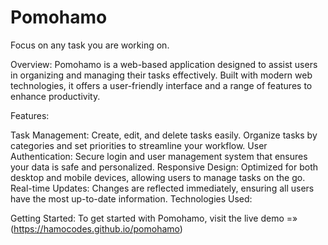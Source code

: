 # Pomohamo
Focus on any task you are working on.

Overview:
Pomohamo is a web-based application designed to assist users in organizing and managing their tasks effectively. Built with modern web technologies, it offers a user-friendly interface and a range of features to enhance productivity.

Features:

Task Management: Create, edit, and delete tasks easily. Organize tasks by categories and set priorities to streamline your workflow.
User Authentication: Secure login and user management system that ensures your data is safe and personalized.
Responsive Design: Optimized for both desktop and mobile devices, allowing users to manage tasks on the go.
Real-time Updates: Changes are reflected immediately, ensuring all users have the most up-to-date information.
Technologies Used:

Getting Started: To get started with Pomohamo, visit the live demo =» (https://hamocodes.github.io/pomohamo)
